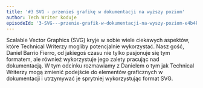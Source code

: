 ```yaml
---
title: '#3 SVG - przenieś grafikę w dokumentacji na wyższy poziom'
author: Tech Writer koduje
episodeId: '3-SVG---przenie-grafik-w-dokumentacji-na-wyszy-poziom-e4b4kv'
---
```


Scalable Vector Graphics (SVG) kryje w sobie wiele ciekawych aspektów, które
Technical Writerzy mogliby potencjalnie wykorzystać. Nasz gość, Daniel Barrio
Fierro, od jakiegoś czasu nie tylko pasjonuje się tym formatem, ale również
wykorzystuje jego zalety pracując nad dokumentacją. W tym odcinku rozmawiamy z
Danielem o tym jak Technical Writerzy mogą zmienić podejście do elementów
graficznych w dokumentacji i utrzymywać je sprytniej wykorzystując format SVG.
